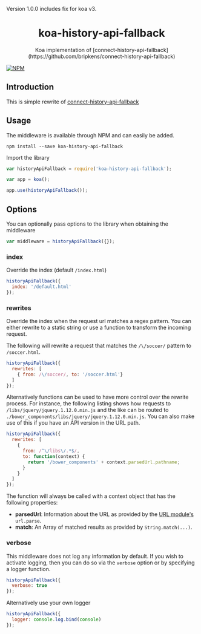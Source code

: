  Version 1.0.0 includes fix for koa v3.

<h1 align="center">koa-history-api-fallback</h1>
<p align="center">Koa implementation of [connect-history-api-fallback](https://github.com/bripkens/connect-history-api-fallback)

[![NPM](https://nodei.co/npm/koa-history-api-fallback.png?downloads=true&downloadRank=true)](https://nodei.co/npm/koa-history-api-fallback/)

## Introduction

This is simple rewrite of [connect-history-api-fallback](https://github.com/bripkens/connect-history-api-fallback)

## Usage

The middleware is available through NPM and can easily be added.

```
npm install --save koa-history-api-fallback
```

Import the library

```javascript
var historyApiFallback = require('koa-history-api-fallback');

var app = koa();

app.use(historyApiFallback());
```

## Options
You can optionally pass options to the library when obtaining the middleware

```javascript
var middleware = historyApiFallback({});
```

### index
Override the index (default `/index.html`)

```javascript
historyApiFallback({
  index: '/default.html'
});
```

### rewrites
Override the index when the request url matches a regex pattern. You can either rewrite to a static string or use a function to transform the incoming request.

The following will rewrite a request that matches the `/\/soccer/` pattern to `/soccer.html`.
```javascript
historyApiFallback({
  rewrites: [
    { from: /\/soccer/, to: '/soccer.html'}
  ]
});
```

Alternatively functions can be used to have more control over the rewrite process. For instance, the following listing shows how requests to `/libs/jquery/jquery.1.12.0.min.js` and the like can be routed to `./bower_components/libs/jquery/jquery.1.12.0.min.js`. You can also make use of this if you have an API version in the URL path.
```javascript
historyApiFallback({
  rewrites: [
    {
      from: /^\/libs\/.*$/,
      to: function(context) {
        return '/bower_components' + context.parsedUrl.pathname;
      }
    }
  ]
});
```

The function will always be called with a context object that has the following properties:

 - **parsedUrl**: Information about the URL as provided by the [URL module's](https://nodejs.org/api/url.html#url_url_parse_urlstr_parsequerystring_slashesdenotehost) `url.parse`.
 - **match**: An Array of matched results as provided by `String.match(...)`.


### verbose
This middleware does not log any information by default. If you wish to activate logging, then you can do so via the `verbose` option or by specifying a logger function.

```javascript
historyApiFallback({
  verbose: true
});
```

Alternatively use your own logger

```javascript
historyApiFallback({
  logger: console.log.bind(console)
});
```
